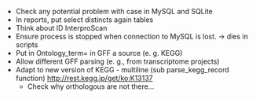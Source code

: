 * Check any potential problem with case in MySQL and SQLite
* In reports, put select distincts again tables
* Think about ID InterproScan
* Ensure process is stopped when connection to MySQL is lost. -> dies in scripts
* Put in Ontology_term= in GFF a source (e. g. KEGG)
* Allow different GFF parsing (e. g., from transcriptome projects)
* Adapt to new version of KEGG - multiline (sub parse_kegg_record function) http://rest.kegg.jp/get/ko:K13137
	* Check why orthologous are not there...
